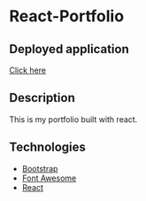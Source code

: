 # React-Portfolio

## Deployed application 
[Click here](https://esthing64.github.io/my-portfolio/)

## Description

This is my portfolio built with react.


## Technologies

* [Bootstrap](https://react-bootstrap.github.io)
* [Font Awesome](https://fontawesome.com/)
* [React](https://reactjs.org)

